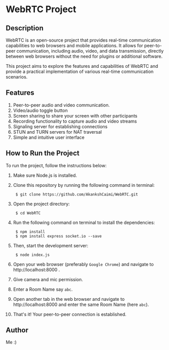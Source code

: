 # WebRTC Project

## Description
WebRTC is an open-source project that provides real-time communication capabilities to web browsers and mobile applications. It allows for peer-to-peer communication, including audio, video, and data transmission, directly between web browsers without the need for plugins or additional software.

This project aims to explore the features and capabilities of WebRTC and provide a practical implementation of various real-time communication scenarios.

## Features
1. Peer-to-peer audio and video communication.
2. Video/audio toggle button
3. Screen sharing to share your screen with other participants
4. Recording functionality to capture audio and video streams
5. Signaling server for establishing connections
6. STUN and TURN servers for NAT traversal
7. Simple and intuitive user interface

## How to Run the Project
To run the project, follow the instructions below:
1. Make sure Node.js is installed.

2. Clone this repository by running the following command in terminal:

        $ git clone https://github.com/AkankshCaimi/WebRTC.git
        
3. Open the project directory:

        $ cd WebRTC
        
4. Run the following command on terminal to install the dependencies:

        $ npm install
        $ npm install express socket.io --save

5. Then, start the development server:

        $ node index.js

6. Open your web browser (preferably `Google Chrome`) and navigate to http://localhost:8000 .
7. Give camera and mic permission.
8. Enter a Room Name say `abc`.
9. Open another tab in the web browser and navigate to http://localhost:8000 and enter the same Room Name (here `abc`).
10. That's it! Your peer-to-peer connection is established.

## Author
Me :)

